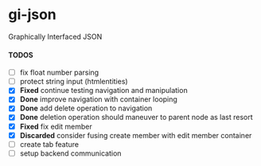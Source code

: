 # gi-json
Graphically Interfaced JSON

#### TODOS

- [ ] fix float number parsing
- [ ] protect string input (htmlentities)
- [x] **Fixed** continue testing navigation and manipulation
- [x] **Done** improve navigation with container looping
- [x] **Done** add delete operation to navigation
- [x] **Done** deletion operation should maneuver to parent node as last resort
- [x] **Fixed** fix edit member
- [x] **Discarded** consider fusing create member with edit member container
- [ ] create tab feature
- [ ] setup backend communication
